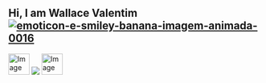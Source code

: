 ## Hi, I am Wallace Valentim <a href="https://www.imagensanimadas.com/cat-emoticons-e-smileys-de-bananas-2120.htm"><img src="https://www.imagensanimadas.com/data/media/2120/emoticon-e-smiley-banana-imagem-animada-0016.gif" border="0" alt="emoticon-e-smiley-banana-imagem-animada-0016" /></a>


<div>
<a href="https://www.instagram.com/w4lla_s/" target="_blank"><img src="https://images.vexels.com/media/users/3/137198/isolated/lists/07f0d7b69ef071571e4ada2f4d6a053a-icone-do-instagram-colorido.png" alt="Image" height="42" width="42"></a>
<a href = "walla.valentim00@gmail.com"><img src="https://img.shields.io/badge/Gmail-D14836?style=for-the-badge&logo=gmail&logoColor=white" target="_blank"></a>
<a href="https://www.linkedin.com/in/wallavalentim00/" target="_blank"><img src="https://aux2.iconspalace.com/uploads/3015048261952045100.png" alt="Image" height="42" width="42 target="_blank"></a>   
</div>




